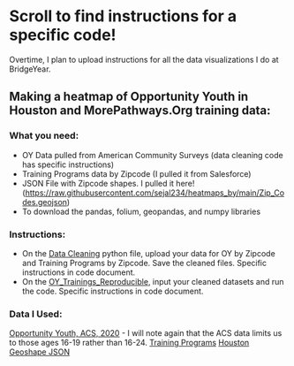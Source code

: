 # Scroll to find instructions for a specific code!
Overtime, I plan to upload instructions for all the data visualizations I do at BridgeYear. 

## Making a heatmap of Opportunity Youth in Houston and MorePathways.Org training data:

### What you need:
- OY Data pulled from American Community Surveys (data cleaning code has specific instructions)
- Training Programs data by Zipcode (I pulled it from Salesforce)
- JSON File with Zipcode shapes. I pulled it here!(https://raw.githubusercontent.com/sejal234/heatmaps_by/main/Zip_Codes.geojson)
- To download the pandas, folium, geopandas, and numpy libraries

### Instructions:
- On the [Data Cleaning](https://github.com/sejal234/heatmaps_by/blob/main/DataCleaning_BY.ipynb) python file, upload your data for OY by Zipcode and Training Programs by Zipcode. Save the cleaned files. Specific instructions in code document.
- On the [OY_Trainings_Reproducible](https://github.com/sejal234/heatmaps_by/blob/main/OY_Trainings_Reproducible_Heatmap.ipynb), input your cleaned datasets and run the code. Specific instructions in code document.

### Data I Used:
[Opportunity Youth, ACS, 2020]('https://raw.githubusercontent.com/sejal234/heatmaps_by/main/oy_zip_texas.csv') - I will note again that the ACS data limits us to those ages 16-19 rather than 16-24.
[Training Programs]('https://raw.githubusercontent.com/sejal234/heatmaps_by/main/trainings_zips.csv')
[Houston Geoshape JSON]('https://raw.githubusercontent.com/sejal234/heatmaps_by/main/Zip_Codes.geojson')

    
